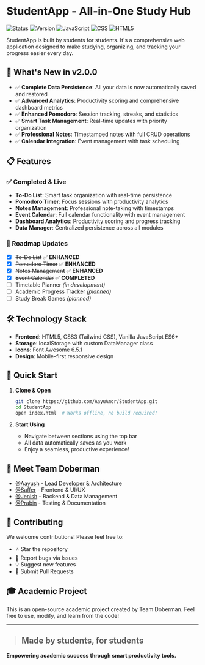 # StudentApp - All-in-One Study Hub

![Status](https://img.shields.io/badge/Status-Live-brightgreen)
![Version](https://img.shields.io/badge/Version-2.0.0-blue)
![JavaScript](https://img.shields.io/badge/JavaScript-ES6+-yellow)
![CSS](https://img.shields.io/badge/CSS-Tailwind-blue)
![HTML5](https://img.shields.io/badge/HTML5-5-orange)

StudentApp is built by students for students. It's a comprehensive web application designed to make studying, organizing, and tracking your progress easier every day.

## 🚀 What's New in v2.0.0

- ✅ **Complete Data Persistence**: All your data is now automatically saved and restored
- ✅ **Advanced Analytics**: Productivity scoring and comprehensive dashboard metrics
- ✅ **Enhanced Pomodoro**: Session tracking, streaks, and statistics
- ✅ **Smart Task Management**: Real-time updates with priority organization
- ✅ **Professional Notes**: Timestamped notes with full CRUD operations
- ✅ **Calendar Integration**: Event management with task scheduling

## 📋 Features

### ✅ Completed & Live

- **To-Do List**: Smart task organization with real-time persistence
- **Pomodoro Timer**: Focus sessions with productivity analytics
- **Notes Management**: Professional note-taking with timestamps
- **Event Calendar**: Full calendar functionality with event management
- **Dashboard Analytics**: Productivity scoring and progress tracking
- **Data Manager**: Centralized persistence across all modules

### 🔄 Roadmap Updates

- [x] ~~To-Do List~~ ✅ **ENHANCED**
- [x] ~~Pomodoro Timer~~ ✅ **ENHANCED**
- [x] ~~Notes Management~~ ✅ **ENHANCED**
- [x] ~~Event Calendar~~ ✅ **COMPLETED**
- [ ] Timetable Planner _(in development)_
- [ ] Academic Progress Tracker _(planned)_
- [ ] Study Break Games _(planned)_

## 🛠️ Technology Stack

- **Frontend**: HTML5, CSS3 (Tailwind CSS), Vanilla JavaScript ES6+
- **Storage**: localStorage with custom DataManager class
- **Icons**: Font Awesome 6.5.1
- **Design**: Mobile-first responsive design

## 🚀 Quick Start

1. **Clone & Open**

   ```bash
   git clone https://github.com/AayuAmor/StudentApp.git
   cd StudentApp
   open index.html  # Works offline, no build required!
   ```

2. **Start Using**
   - Navigate between sections using the top bar
   - All data automatically saves as you work
   - Enjoy a seamless, productive experience!

## 👥 Meet Team Doberman

- [@Aayush](https://github.com/AayuAmor) - Lead Developer & Architecture
- [@Saffer](https://github.com/SafferStha) - Frontend & UI/UX
- [@Jenish](https://github.com/Jenish995) - Backend & Data Management
- [@Prabin](https://github.com/Probeen001) - Testing & Documentation

## 🤝 Contributing

We welcome contributions! Please feel free to:

- ⭐ Star the repository
- 🐛 Report bugs via Issues
- 💡 Suggest new features
- 🤝 Submit Pull Requests

## 🎓 Academic Project

This is an open-source academic project created by Team Doberman. Feel free to use, modify, and learn from the code!

---

> ## Made by students, for students

**Empowering academic success through smart productivity tools.**

